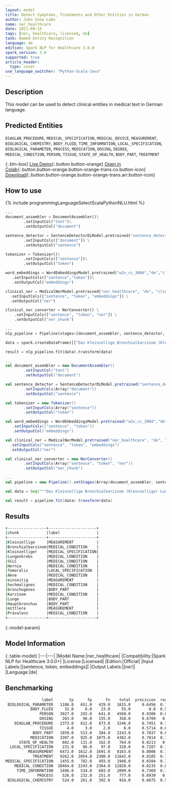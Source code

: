 ```yaml
---
layout: model
title: Detect Symptoms, Treatments and Other Entities in German
author: John Snow Labs
name: ner_healthcare
date: 2021-09-15
tags: [ner, healthcare, licensed, de]
task: Named Entity Recognition
language: de
edition: Spark NLP for Healthcare 3.0.0
spark_version: 3.0
supported: true
article_header:
  type: cover
use_language_switcher: "Python-Scala-Java"
---
```



## Description


This model can be used to detect clinical entities in medical text in German language.


## Predicted Entities


`DIAGLAB_PROCEDURE`, `MEDICAL_SPECIFICATION`, `MEDICAL_DEVICE`, `MEASUREMENT`, `BIOLOGICAL_CHEMISTRY`, `BODY_FLUID`, `TIME_INFORMATION`, `LOCAL_SPECIFICATION`, `BIOLOGICAL_PARAMETER`, `PROCESS`, `MEDICATION`, `DOSING`, `DEGREE`, `MEDICAL_CONDITION`, `PERSON`, `TISSUE`, `STATE_OF_HEALTH`, `BODY_PART`, `TREATMENT`


{:.btn-box}
[Live Demo](https://demo.johnsnowlabs.com/healthcare/NER_HEALTHCARE_DE/){:.button.button-orange}
[Open in Colab](https://colab.research.google.com/github/JohnSnowLabs/spark-nlp-workshop/blob/master/tutorials/Certification_Trainings/Healthcare/14.German_Healthcare_Models.ipynb){:.button.button-orange.button-orange-trans.co.button-icon}
[Download](https://s3.amazonaws.com/auxdata.johnsnowlabs.com/clinical/models/ner_healthcare_de_3.0.0_3.0_1631687601139.zip){:.button.button-orange.button-orange-trans.arr.button-icon}


## How to use






<div class="tabs-box" markdown="1">
{% include programmingLanguageSelectScalaPythonNLU.html %}

```python
...
document_assembler = DocumentAssembler()\
		.setInputCol("text")\
		.setOutputCol("document")

sentence_detector = SentenceDetectorDLModel.pretrained("sentence_detector_dl_healthcare", "en", "clinical/models") \
		.setInputCols(["document"]) \
		.setOutputCol("sentence")

tokenizer = Tokenizer()\
		.setInputCols(["sentence"])\
		.setOutputCol("token")

word_embeddings = WordEmbeddingsModel.pretrained("w2v_cc_300d","de","clinical/models")\
   .setInputCols(["sentence","token"])\
   .setOutputCol("embeddings")

clinical_ner = MedicalNerModel.pretrained("ner_healthcare", "de", "clinical/models") \
  .setInputCols(["sentence", "token", "embeddings"]) \
  .setOutputCol("ner")

clinical_ner_converter = NerConverter() \
	.setInputCols(["sentence", "token", "ner"]) \
	.setOutputCol("ner_chunk")

...
nlp_pipeline = Pipeline(stages=[document_assembler, sentence_detector, tokenizer, word_embeddings, clinical_ner, clinical_ner_converter])

data = spark.createDataFrame([["Das Kleinzellige Bronchialkarzinom (Kleinzelliger Lungenkrebs, SCLC) ist Hernia femoralis, Akne, einseitig, ein hochmalignes bronchogenes Karzinom, das überwiegend im Zentrum der Lunge, in einem Hauptbronchus entsteht. Die mittlere Prävalenz wird auf 1/20.000 geschätzt."]]).toDF("text")

result = nlp_pipeline.fit(data).transform(data)
```
```scala
...
val document_assembler = new DocumentAssembler()
		.setInputCol("text")
		.setOutputCol("document")

val sentence_detector = SentenceDetectorDLModel.pretrained("sentence_detector_dl_healthcare","en","clinical/models")
		.setInputCols(Array("document"))
		.setOutputCol("sentence")

val tokenizer = new Tokenizer()
		.setInputCols(Array("sentence"))
		.setOutputCol("token")

val word_embeddings = WordEmbeddingsModel.pretrained("w2v_cc_300d","de", "clinical/models")
   .setInputCols(["sentence", "token"])
   .setOutputCol("embeddings")

val clinical_ner = MedicalNerModel.pretrained("ner_healthcare", "de", "clinical/models") 
  .setInputCols("sentence", "token", "embeddings")
  .setOutputCol("ner")

val clinical_ner_converter = new NerConverter()
		.setInputCols(Array("sentence", "token", "ner"))
		.setOutputCol("ner_chunk")

...
val pipeline = new Pipeline().setStages(Array(document_assembler, sentence_detector, tokenizer, word_embeddings, clinical_ner, clinical_ner_converter))

val data = Seq("""Das Kleinzellige Bronchialkarzinom (Kleinzelliger Lungenkrebs, SCLC) ist Hernia femoralis, Akne, einseitig, ein hochmalignes bronchogenes Karzinom, das überwiegend im Zentrum der Lunge, in einem Hauptbronchus entsteht. Die mittlere Prävalenz wird auf 1/20.000 geschätzt.""").toDS.toDF("text")

val result = pipeline.fit(data).transform(data)
```
</div>


## Results


```bash
+-----------------+---------------------+
|chunk            |label                |
+-----------------+---------------------+
|Kleinzellige     |MEASUREMENT          |
|Bronchialkarzinom|MEDICAL_CONDITION    |
|Kleinzelliger    |MEDICAL_SPECIFICATION|
|Lungenkrebs      |MEDICAL_CONDITION    |
|SCLC             |MEDICAL_CONDITION    |
|Hernia           |MEDICAL_CONDITION    |
|femoralis        |LOCAL_SPECIFICATION  |
|Akne             |MEDICAL_CONDITION    |
|einseitig        |MEASUREMENT          |
|hochmalignes     |MEDICAL_CONDITION    |
|bronchogenes     |BODY_PART            |
|Karzinom         |MEDICAL_CONDITION    |
|Lunge            |BODY_PART            |
|Hauptbronchus    |BODY_PART            |
|mittlere         |MEASUREMENT          |
|Prävalenz        |MEDICAL_CONDITION    |
+-----------------+---------------------+
```


{:.model-param}
## Model Information


{:.table-model}
|---|---|
|Model Name:|ner_healthcare|
|Compatibility:|Spark NLP for Healthcare 3.0.0+|
|License:|Licensed|
|Edition:|Official|
|Input Labels:|[sentence, token, embeddings]|
|Output Labels:|[ner]|
|Language:|de|


## Benchmarking


```bash
                label       tp      fp      fn    total  precision  recall      f1
 BIOLOGICAL_PARAMETER   1186.0   651.0   429.0   1615.0     0.6456  0.7344  0.6871
           BODY_FLUID     32.0     8.0    23.0     55.0        0.8  0.5818  0.6737
               PERSON   3927.0   293.0   641.0   4568.0     0.9306  0.8597  0.8937
               DOSING    203.0    96.0   155.0    358.0     0.6789   0.567   0.618
    DIAGLAB_PROCEDURE   2373.0   812.0   873.0   3246.0     0.7451  0.7311   0.738
               TISSUE      4.0     3.0     2.0      6.0     0.5714  0.6667  0.6154
            BODY_PART   1859.0   513.0   384.0   2243.0     0.7837  0.8288  0.8056
           MEDICATION   3307.0   925.0  1075.0   4382.0     0.7814  0.7547  0.7678
      STATE_OF_HEALTH    602.0   131.0   162.0    764.0     0.8213   0.788  0.8043
  LOCAL_SPECIFICATION    231.0    86.0    97.0    328.0     0.7287  0.7043  0.7163
          MEASUREMENT   6472.0  1612.0  1691.0   8163.0     0.8006  0.7928  0.7967
            TREATMENT   9262.0  2054.0  2380.0  11642.0     0.8185  0.7956  0.8069
MEDICAL_SPECIFICATION   1455.0   782.0   493.0   1948.0     0.6504  0.7469  0.6953
    MEDICAL_CONDITION  10464.0  2243.0  2364.0  12828.0     0.8235  0.8157  0.8196
     TIME_INFORMATION   1496.0   534.0   603.0   2099.0     0.7369  0.7127  0.7246
              PROCESS    526.0   232.0   251.0    777.0     0.6939   0.677  0.6853
 BIOLOGICAL_CHEMISTRY    524.0   261.0   392.0    916.0     0.6675  0.5721  0.6161
```
